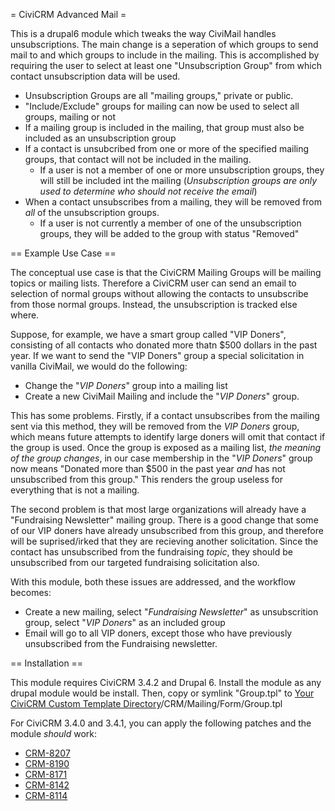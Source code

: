 = CiviCRM Advanced Mail =

This is a drupal6 module which tweaks the way CiviMail handles unsubscriptions.  The main change is a seperation of which groups to send mail to and which groups to include in the mailing.  This is accomplished by requiring the user to select at least one "Unsubscription Group" from which contact unsubscription data will be used.

 * Unsubscription Groups are all "mailing groups," private or public.
 * "Include/Exclude" groups for mailing can now be used to select all groups, mailing or not
 * If a mailing group is included in the mailing, that group must also be included as an unsubscription group
 * If a contact is unsubcribed from one or more of the specified mailing groups, that contact will not be included in the mailing.
   * If a user is not a member of one or more unsubscription groups, they will still be included int the mailing (_Unsubscription groups are only used to determine who should not receive the email_)
 * When a contact unsubscribes from a mailing, they will be removed from *all* of the unsubscription groups.
   * If a user is not currently a member of one of the unsubscription groups, they will be added to the group with status "Removed"

== Example Use Case ==

The conceptual use case is that the CiviCRM Mailing Groups will be mailing topics or mailing lists.  Therefore a CiviCRM user can send an email to selection of normal groups without allowing the contacts to unsubscribe from those normal groups.  Instead, the unsubscription is tracked else where.

Suppose, for example, we have a smart group called "VIP Doners", consisting of all contacts who donated more thatn $500 dollars in the past year.  If we want to send the "VIP Doners" group a special solicitation in vanilla CiviMail, we would do the following:

 * Change the "*VIP Doners*" group into a mailing list
 * Create a new CiviMail Mailing and include the "*VIP Doners*" group.

This has some problems.  Firstly, if a contact unsubscribes from the mailing sent via this method, they will be removed from the *VIP Doners* group, which means future attempts to identify large doners will omit that contact if the group is used.  Once the group is exposed as a mailing list, _the meaning of the group changes_, in our case membership in the "*VIP Doners*" group now means "Donated more than $500 in the past year _and_ has not unsubscribed from this group."  This renders the group useless for everything that is not a mailing.

The second problem is that most large organizations will already have a "Fundraising Newsletter" mailing group.  There is a good change that some of our VIP doners have already unsubscribed from this group, and therefore will be suprised/irked that they are recieving another solicitation.  Since the contact has unsubscribed from the fundraising _topic_, they should be unsubscribed from our targeted fundraising solicitation also.

With this module, both these issues are addressed, and the workflow becomes:

 * Create a new mailing, select "*Fundraising Newsletter*" as unsubscrition group, select "*VIP Doners*" as an included group
 * Email will go to all VIP doners, except those who have previously unsubscribed from the Fundraising newsletter.

== Installation ==

This module requires CiviCRM 3.4.2 and Drupal 6.  Install the module as any drupal module would be install.  Then, copy or symlink "Group.tpl" to [Your CiviCRM Custom Template Directory](http://wiki.civicrm.org/confuence/display/CRMDOC40/Directories)/CRM/Mailing/Form/Group.tpl
 
For CiviCRM 3.4.0 and 3.4.1, you can apply the following patches and the module _should_ work:
 * [CRM-8207](http://issues.civicrm.org/jira/browse/CRM-8207)
 * [CRM-8190](http://issues.civicrm.org/jira/browse/CRM-8207)
 * [CRM-8171](http://issues.civicrm.org/jira/browse/CRM-8207)
 * [CRM-8142](http://issues.civicrm.org/jira/browse/CRM-8207)
 * [CRM-8114](http://issues.civicrm.org/jira/browse/CRM-8207)
